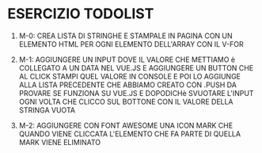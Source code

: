 # ESERCIZIO TODOLIST

1) M-0: CREA LISTA DI STRINGHE E STAMPALE IN PAGINA CON UN ELEMENTO HTML PER OGNI ELEMENTO DELL'ARRAY CON IL V-FOR

2) M-1: AGGIUNGERE UN INPUT DOVE IL VALORE CHE METTIAMO è COLLEGATO A UN DATA NEL VUE.JS E AGGIUNGERE UN BUTTON CHE AL CLICK STAMPI QUEL VALORE IN CONSOLE E POI LO AGGIUNGE ALLA LISTA PRECEDENTE CHE ABBIAMO CREATO CON .PUSH DA PROVARE SE FUNZIONA SU VUE.JS E DOPODICHè SVUOTARE L'INPUT OGNI VOLTA CHE CLICCO SUL BOTTONE CON IL VALORE DELLA STRINGA VUOTA

3) M-2: AGGIUNGERE CON FONT AWESOME UNA ICON MARK CHE QUANDO VIENE CLICCATA L'ELEMENTO CHE FA PARTE DI QUELLA MARK VIENE ELIMINATO